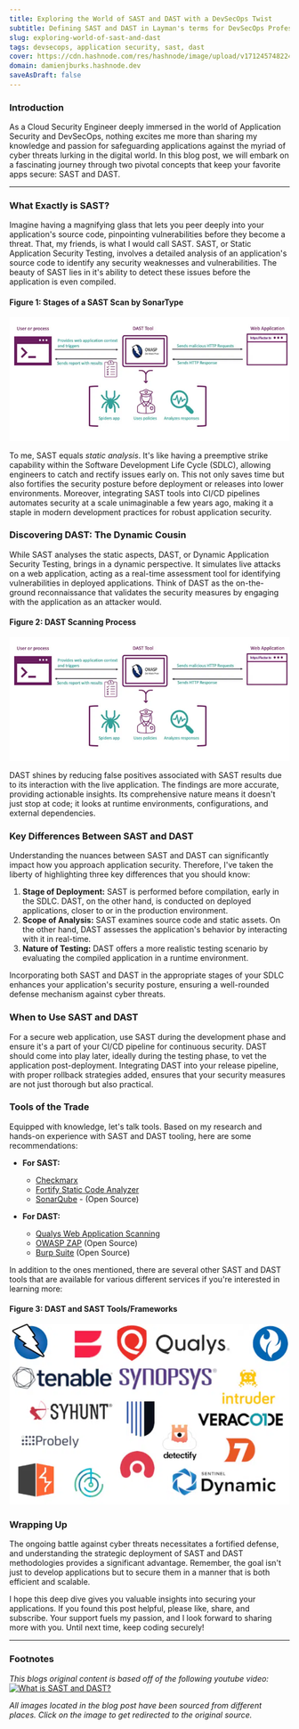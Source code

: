 ```yaml
---
title: Exploring the World of SAST and DAST with a DevSecOps Twist
subtitle: Defining SAST and DAST in Layman's terms for DevSecOps Professionals
slug: exploring-world-of-sast-and-dast
tags: devsecops, application security, sast, dast
cover: https://cdn.hashnode.com/res/hashnode/image/upload/v1712457482240/ROloDJ_Yo.jpg?auto=format
domain: damienjburks.hashnode.dev
saveAsDraft: false
---
```


### Introduction

As a Cloud Security Engineer deeply immersed in the world of Application Security and DevSecOps, nothing excites me more than sharing my knowledge and passion for safeguarding applications against the myriad of cyber threats lurking in the digital world. In this blog post, we will embark on a fascinating journey through two pivotal concepts that keep your favorite apps secure: SAST and DAST.

---

### What Exactly is SAST?

Imagine having a magnifying glass that lets you peer deeply into your application's source code, pinpointing vulnerabilities before they become a threat. That, my friends, is what I would call SAST. SAST, or Static Application Security Testing, involves a detailed analysis of an application's source code to identify any security weaknesses and vulnerabilities. The beauty of SAST lies in it's ability to detect these issues before the application is even compiled.

#### Figure 1: Stages of a SAST Scan by SonarType

[![Stages of a SAST Scan by Sonatype](https://raw.githubusercontent.com/The-DevSec-Blueprint/dsb-digest/main/assets/exploring_the_world_of_sasts_and_dast/dast_process_overview.webp)](https://www.sonatype.com/hs-fs/hubfs/stages-of-sast.jpg?width=2000&height=1499&name=stages-of-sast.jpg)

To me, SAST equals _static analysis_. It's like having a preemptive strike capability within the Software Development Life Cycle (SDLC), allowing engineers to catch and rectify issues early on. This not only saves time but also fortifies the security posture before deployment or releases into lower environments. Moreover, integrating SAST tools into CI/CD pipelines automates security at a scale unimaginable a few years ago, making it a staple in modern development practices for robust application security.

### Discovering DAST: The Dynamic Cousin

While SAST analyses the static aspects, DAST, or Dynamic Application Security Testing, brings in a dynamic perspective. It simulates live attacks on a web application, acting as a real-time assessment tool for identifying vulnerabilities in deployed applications. Think of DAST as the on-the-ground reconnaissance that validates the security measures by engaging with the application as an attacker would.

#### Figure 2: DAST Scanning Process

[![DAST Scanning Process](https://raw.githubusercontent.com/The-DevSec-Blueprint/dsb-digest/main/assets/exploring_the_world_of_sasts_and_dast/dast_process_overview.webp)](https://miro.medium.com/v2/resize:fit:720/format:webp/1*ovjOeWWoqzHeN6TvXbOeQQ.png)

DAST shines by reducing false positives associated with SAST results due to its interaction with the live application. The findings are more accurate, providing actionable insights. Its comprehensive nature means it doesn't just stop at code; it looks at runtime environments, configurations, and external dependencies.

### Key Differences Between SAST and DAST

Understanding the nuances between SAST and DAST can significantly impact how you approach application security. Therefore, I've taken the liberty of highlighting three key differences that you should know:

1. **Stage of Deployment:** SAST is performed before compilation, early in the SDLC. DAST, on the other hand, is conducted on deployed applications, closer to or in the production environment.
2. **Scope of Analysis:** SAST examines source code and static assets. On the other hand, DAST assesses the application's behavior by interacting with it in real-time.
3. **Nature of Testing:** DAST offers a more realistic testing scenario by evaluating the compiled application in a runtime environment.

Incorporating both SAST and DAST in the appropriate stages of your SDLC enhances your application's security posture, ensuring a well-rounded defense mechanism against cyber threats.

### When to Use SAST and DAST

For a secure web application, use SAST during the development phase and ensure it's a part of your CI/CD pipeline for continuous security. DAST should come into play later, ideally during the testing phase, to vet the application post-deployment. Integrating DAST into your release pipeline, with proper rollback strategies added, ensures that your security measures are not just thorough but also practical.

### Tools of the Trade

Equipped with knowledge, let's talk tools. Based on my research and hands-on experience with SAST and DAST tooling, here are some recommendations:

- **For SAST:**
  - [Checkmarx](https://checkmarx.com/product/application-security-platform/)
  - [Fortify Static Code Analyzer](https://www.microfocus.com/documentation/fortify-static-code/)
  - [SonarQube](https://www.sonarsource.com/products/sonarqube/) - (Open Source)

- **For DAST:**
  - [Qualys Web Application Scanning](https://www.qualys.com/apps/web-app-scanning/)
  - [OWASP ZAP](https://www.zaproxy.org) (Open Source)
  - [Burp Suite](https://portswigger.net/burp) (Open Source)

In addition to the ones mentioned, there are several other SAST and DAST tools that are available for various different services if you're interested in learning more:

#### Figure 3: DAST and SAST Tools/Frameworks

[![Stages of a SAST Scan by Sonatype](https://raw.githubusercontent.com/The-DevSec-Blueprint/dsb-digest/main/assets/exploring_the_world_of_sasts_and_dast/tooling.webp)]((https://miro.medium.com/v2/resize:fit:720/format:webp/1*ovjOeWWoqzHeN6TvXbOeQQ.png))

### Wrapping Up

The ongoing battle against cyber threats necessitates a fortified defense, and understanding the strategic deployment of SAST and DAST methodologies provides a significant advantage. Remember, the goal isn't just to develop applications but to secure them in a manner that is both efficient and scalable.

I hope this deep dive gives you valuable insights into securing your applications. If you found this post helpful, please like, share, and subscribe. Your support fuels my passion, and I look forward to sharing more with you. Until next time, keep coding securely!

---

### Footnotes

_This blogs original content is based off of the following youtube video:_
[![What is SAST and DAST?](https://img.youtube.com/vi/Nz7WCh9HQpo/0.jpg)](https://www.youtube.com/watch?v=Nz7WCh9HQpo)

_All images located in the blog post have been sourced from different places. Click on the image to get redirected to the original source._
